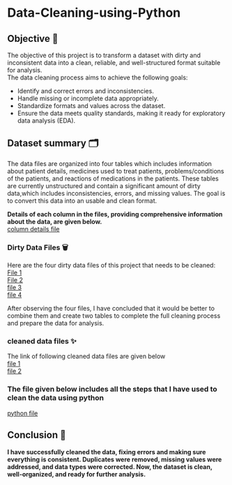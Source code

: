 # Data-Cleaning-using-Python

## Objective 🎯
The objective of this project is to transform a dataset with dirty and inconsistent data into a clean, reliable, and well-structured format suitable for analysis.  
The data cleaning process aims to achieve the following goals:  

- Identify and correct errors and inconsistencies.
- Handle missing or incomplete data appropriately.
- Standardize formats and values across the dataset.
- Ensure the data meets quality standards, making it ready for exploratory data analysis (EDA).

## Dataset summary 🗂️
 The data files are organized into four tables which includes information about patient details, medicines used to treat patients, problems/conditions of the patients, and reactions of  medications in the patients. These tables are currently unstructured and contain a significant amount of dirty data,which includes inconsistencies, errors, and missing values. The goal is to convert this data into an usable and clean format.

 **Details of each column in the files, providing comprehensive information about the data, are given below.**  
 [column details file](https://github.com/Susmita1703/Data-Cleaning-project-using-Python-/blob/main/Dataset%20content%20details.pdf)

###  Dirty Data Files 🗑️
Here are the four dirty data files of this project that needs to be cleaned:   
[File 1](https://github.com/Susmita1703/Data-Cleaning-project-using-Python-/blob/main/Data%20cleaning%20.adverse_reactions.csv)   
[File 2](https://github.com/Susmita1703/Data-Cleaning-project-using-Python-/blob/main/Data%20cleaning.patients.csv)   
[file 3](https://github.com/Susmita1703/Data-Cleaning-project-using-Python-/blob/main/Data%20cleaning.treatments.csv)  
[file 4](https://github.com/Susmita1703/Data-Cleaning-project-using-Python-/blob/main/Data%20cleaning.treatments_cut.csv)  

After observing the four files, I have concluded that it would be better to combine them and create two tables to complete the full cleaning process and prepare the data for analysis.  
### cleaned data files ✨  
The link of following cleaned data files are given below  
[file 1](https://github.com/Susmita1703/Data-Cleaning-project-using-Python-/blob/main/updated_patients_detailed_table.csv)  
[file 2](https://github.com/Susmita1703/Data-Cleaning-project-using-Python-/blob/main/updated_treatments_detailed_table.csv)  

### The file given below includes all the steps that I have used to clean the data using python

[python file](https://github.com/Susmita1703/Data-Cleaning-project-using-Python-/blob/main/Data%20cleaning%20file.ipynb)

## Conclusion 📌

**I have successfully cleaned the data, fixing errors and making sure everything is consistent. Duplicates were removed, missing values were addressed, and data types were corrected. Now, the dataset is clean, well-organized, and ready for further analysis.**
